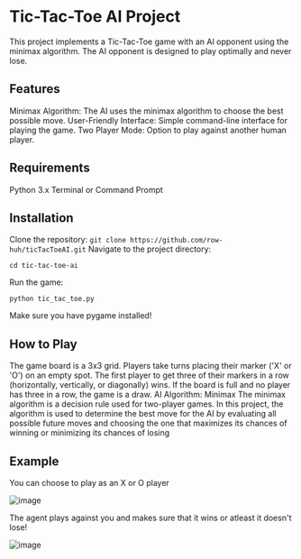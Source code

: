# Tic-Tac-Toe AI Project
This project implements a Tic-Tac-Toe game with an AI opponent using the minimax algorithm. The AI opponent is designed to play optimally and never lose.

## Features
Minimax Algorithm: The AI uses the minimax algorithm to choose the best possible move.
User-Friendly Interface: Simple command-line interface for playing the game.
Two Player Mode: Option to play against another human player.

## Requirements
Python 3.x
Terminal or Command Prompt

## Installation
Clone the repository:
`git clone https://github.com/row-huh/ticTacToeAI.git`
Navigate to the project directory:

`cd tic-tac-toe-ai`

Run the game:

`python tic_tac_toe.py`

Make sure you have pygame installed!
## How to Play
The game board is a 3x3 grid.
Players take turns placing their marker ('X' or 'O') on an empty spot.
The first player to get three of their markers in a row (horizontally, vertically, or diagonally) wins.
If the board is full and no player has three in a row, the game is a draw.
AI Algorithm: Minimax
The minimax algorithm is a decision rule used for two-player games. In this project, the algorithm is used to determine the best move for the AI by evaluating all possible future moves and choosing the one that maximizes its chances of winning or minimizing its chances of losing

## Example
You can choose to play as an X or O player

![image](https://github.com/row-huh/ticTacToeAI/assets/74301640/65fbeab3-628c-4baa-9f60-3ef713d622d4)

The agent plays against you and makes sure that it wins or atleast it doesn't lose!

![image](https://github.com/row-huh/ticTacToeAI/assets/74301640/9959c724-f8ff-4682-a917-6fa8eb738e83)
